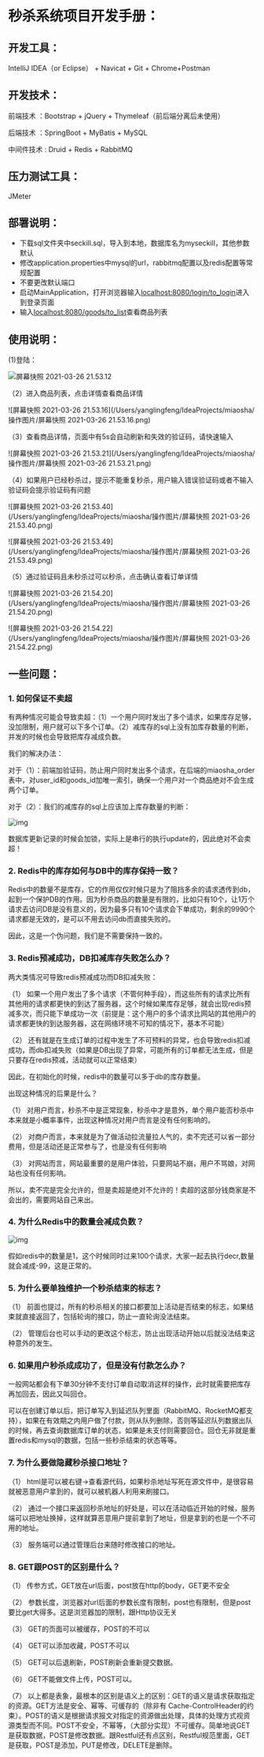 # 秒杀系统项目开发手册：

## 开发工具：

IntelliJ IDEA（or Eclipse） + Navicat + Git + Chrome+Postman

## 开发技术：


前端技术 ：Bootstrap + jQuery + Thymeleaf（前后端分离后未使用）

后端技术 ：SpringBoot + MyBatis + MySQL

中间件技术 : Druid + Redis + RabbitMQ 

## 压力测试工具：

JMeter

## 部署说明：

- 下载sql文件夹中seckill.sql，导入到本地，数据库名为myseckill，其他参数默认
- 修改application.properties中mysql的url，rabbitmq配置以及redis配置等常规配置
- 不要更改默认端口
- 启动MainApplication，打开浏览器输入[localhost:8080/login/to_login]()进入到登录页面
- 输入[localhost:8080/goods/to_list]()查看商品列表

## 使用说明：

(1)登陆：

![屏幕快照 2021-03-26 21.53.12](https://github.com/yanglingfeng001/miaosha/blob/master/%E6%93%8D%E4%BD%9C%E5%9B%BE%E7%89%87/%E5%B1%8F%E5%B9%95%E5%BF%AB%E7%85%A7%202021-03-26%2021.53.12.png)

（2）进入商品列表，点击详情查看商品详情

![屏幕快照 2021-03-26 21.53.16](/Users/yanglingfeng/IdeaProjects/miaosha/操作图片/屏幕快照 2021-03-26 21.53.16.png)

（3）查看商品详情，页面中有5s会自动刷新和失效的验证码，请快速输入

![屏幕快照 2021-03-26 21.53.21](/Users/yanglingfeng/IdeaProjects/miaosha/操作图片/屏幕快照 2021-03-26 21.53.21.png)

（4）如果用户已经秒杀过，提示不能重复秒杀，用户输入错误验证码或者不输入验证码会提示验证码有问题

![屏幕快照 2021-03-26 21.53.40](/Users/yanglingfeng/IdeaProjects/miaosha/操作图片/屏幕快照 2021-03-26 21.53.40.png)

![屏幕快照 2021-03-26 21.53.49](/Users/yanglingfeng/IdeaProjects/miaosha/操作图片/屏幕快照 2021-03-26 21.53.49.png)

（5）通过验证码且未秒杀过可以秒杀，点击确认查看订单详情

![屏幕快照 2021-03-26 21.54.20](/Users/yanglingfeng/IdeaProjects/miaosha/操作图片/屏幕快照 2021-03-26 21.54.20.png)

![屏幕快照 2021-03-26 21.54.22](/Users/yanglingfeng/IdeaProjects/miaosha/操作图片/屏幕快照 2021-03-26 21.54.22.png)

## 一些问题：

### 1. 如何保证不卖超

有两种情况可能会导致卖超：（1）一个用户同时发出了多个请求，如果库存足够，没加限制，用户就可以下多个订单。（2）减库存的sql上没有加库存数量的判断，并发的时候也会导致把库存减成负数。

我们的解决办法：

对于（1）：前端加验证码，防止用户同时发出多个请求，在后端的miaosha_order表中，对user_id和goods_id加唯一索引，确保一个用户对一个商品绝对不会生成两个订单。

对于（2）：我们的减库存的sql上应该加上库存数量的判断：

![img](file:////Users/yanglingfeng/Library/Group%20Containers/UBF8T346G9.Office/TemporaryItems/msohtmlclip/clip_image002.jpg)

数据库更新记录的时候会加锁，实际上是串行的执行update的，因此绝对不会卖超！

### 2. Redis中的库存如何与DB中的库存保持一致？

Redis中的数量不是库存，它的作用仅仅时候只是为了阻挡多余的请求透传到db，起到一个保护DB的作用。因为秒杀商品的数量是有限的，比如只有10个，让1万个请求去访问DB是没有意义的，因为最多只有10个请求会下单成功，剩余的9990个请求都是无效的，是可以不用去访问db而直接失败的。

因此，这是一个伪问题，我们是不需要保持一致的。

### 3. Redis预减成功，DB扣减库存失败怎么办？

两大类情况可导致redis预减成功而DB扣减失败：

（1）   如果一个用户发出了多个请求（不管何种手段），而这些所有的请求比所有其他用的请求都更快的到达了服务器，这个时候如果库存足够，就会出现redis预减多次，而只能下单成功一次（前提是：这个用户的多个请求比网站的其他用户的请求都更快的到达服务器，这在网络环境不可知的情况下，基本不可能）

（2）   还有就是在生成订单的过程中发生了不可预料的异常，也会导致redis扣减成功，而db扣减失败（如果是DB出现了异常，可能所有的订单都无法生成，但是只要存在redis预减，活动就可以正常结束）

因此，在初始化的时候，redis中的数量可以多于db的库存数量。

出现这种情况的后果是什么？

（1）   对用户而言，秒杀不中是正常现象，秒杀中才是意外，单个用户能否秒杀中本来就是小概率事件，出现这种情况对用户而言是没有任何影响的。

（2）   对商户而言，本来就是为了做活动拉流量拉人气的，卖不完还可以省一部分费用，但是活动还是正常参与了，也是没有任何影响

（3）   对网站而言，网站最重要的是用户体验，只要网站不崩，用户不骂娘，对网站也没有任何影响。

所以，卖不完是完全允许的，但是卖超是绝对不允许的！卖超的这部分钱商家是不会出的，需要网站自己来出。

### 4. 为什么Redis中的数量会减成负数？

![img](file:////Users/yanglingfeng/Library/Group%20Containers/UBF8T346G9.Office/TemporaryItems/msohtmlclip/clip_image004.jpg)

假如redis中的数量是1，这个时候同时过来100个请求，大家一起去执行decr,数量就会减成-99，这是正常的。

### 5. 为什么要单独维护一个秒杀结束的标志？

（1）   前面也提过，所有的秒杀相关的接口都要加上活动是否结束的标志，如果结束就直接返回了，包括轮询的接口，防止一直轮询没法结束。

（2）   管理后台也可以手动的更改这个标志，防止出现活动开始以后就没法结束这种意外的发生。

### 6. 如果用户秒杀成成功了，但是没有付款怎么办？

一般网站都会有下单30分钟不支付订单自动取消这样的操作，此时就需要把库存再加回去，因此又叫回仓。

可以在创建订单以后，把订单写入到延迟队列里面（RabbitMQ、RocketMQ都支持），如果在有效期之内用户做了付款，则从队列删除，否则等延迟队列数据出队的时候，再去查询数据库订单的状态，如果是未支付则需要回仓。回仓无非就是重置redis和mysql的数据，包括一些秒杀结束的状态等等。

### 7. 为什么要做隐藏秒杀接口地址？

（1）   html是可以被右键->查看源代码，如果秒杀地址写死在源文件中，是很容易就被恶意用户拿到的，就可以被机器人利用来刷接口。

（2）   通过一个接口来返回秒杀地址的好处是，可以在活动临近开始的时候，服务端可以把地址换掉，这样就算恶意用户提前拿到了地址，但是拿到的也是一个不可用的地址。

（3）   服务端可以通过管理后台来随时修改接口的地址。

### 8. GET跟POST的区别是什么？

（1）   传参方式，GET放在url后面，post放在http的body，GET更不安全

（2）   参数长度，浏览器对url后面的参数长度有限制，post也有限制，但是post要比get大得多。这是浏览器加的限制，跟Http协议无关

（3）   GET的页面可以被缓存，POST的不可以

（4）   GET可以添加收藏，POST不可以

（5）   GET可以后退刷新，POST刷新会重新提交数据。

（6）   GET不能做文件上传，POST可以。

（7）   以上都是表象，最根本的区别是语义上的区别：GET的语义是请求获取指定的资源。GET方法是安全、幂等、可缓存的（除非有 Cache-ControlHeader的约束）。POST的语义是根据请求报文对指定的资源做出处理，具体的处理方式视资源类型而不同。POST不安全，不幂等，（大部分实现）不可缓存。简单地说GET是获取数据，POST是修改数据。跟Restful还有点区别，Restful规范里面，GET是获取，POST是添加，PUT是修改，DELETE是删除。
